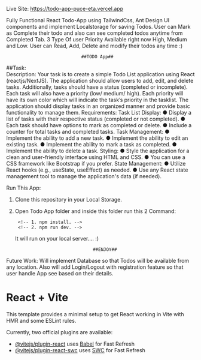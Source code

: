 Live Site: https://todo-app-puce-eta.vercel.app

Fully Functional React Todo-App using TailwindCss, Ant Design UI components and implement Localstorage for saving Todos. User can Mark as Complete their todo and also can see completed todos anytime from Completed Tab. 3 Type Of user Priority Available right now High, Medium and Low. User can Read, Add, Delete and modify their todos any time :)
                                
                                ##TODO App##
##Task:                           
Description:
Your task is to create a simple Todo List application using React (reactjs/NextJS). The
application should allow users to add, edit, and delete tasks. Additionally, tasks
should have a status (completed or incomplete). Each task will also have a priority
(low/ medium/ high). Each priority will have its own color which will indicate the
task’s priority in the tasklist. The application should display tasks in an organized
manner and provide basic functionality to manage them.
Requirements:
Task List Display:
● Display a list of tasks with their respective status (completed or not
completed).
● Each task should have options to mark as completed or delete.
● Include a counter for total tasks and completed tasks.
Task Management:
● Implement the ability to add a new task.
● Implement the ability to edit an existing task.
● Implement the ability to mark a task as completed.
● Implement the ability to delete a task.
Styling:
● Style the application for a clean and user-friendly interface using HTML
and CSS.
● You can use a CSS framework like Bootstrap if you prefer.
State Management:
● Utilize React hooks (e.g., useState, useEffect) as needed.
● Use any React state management tool to manage the application's
data (if needed).


Run This App:
1. Clone this repository in your Local Storage.
2. Open Todo App folder and inside this folder run this 2 Command:

        <!-- 1. npm install. -->
        <!-- 2. npm run dev. -->
    It will run on your local server.... :)

                                    ##ENJOY##

Future Work: Will implement Database so that Todos will be available from any location. Also will add Login/Logout with registration feature so that user handle App see based on their details.


# React + Vite

This template provides a minimal setup to get React working in Vite with HMR and some ESLint rules.

Currently, two official plugins are available:

- [@vitejs/plugin-react](https://github.com/vitejs/vite-plugin-react/blob/main/packages/plugin-react/README.md) uses [Babel](https://babeljs.io/) for Fast Refresh
- [@vitejs/plugin-react-swc](https://github.com/vitejs/vite-plugin-react-swc) uses [SWC](https://swc.rs/) for Fast Refresh
